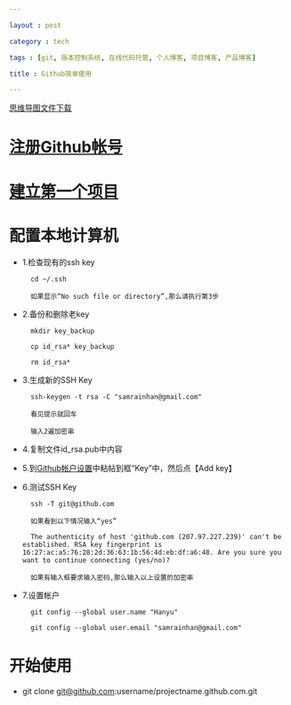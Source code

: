 ```yaml
---

layout : post

category : tech

tags : [git, 版本控制系统, 在线代码托管, 个人博客, 项目博客, 产品博客]

title : Github简单使用

---
```


[思维导图文件下载](https://docs.google.com/open?id=0B1DrsqrLRzeILXhqWG1tZmVYT28)

# [注册Github帐号](https://github.com/signup/free)

# [建立第一个项目](https://github.com/new)

# 配置本地计算机

- 1.检查现有的ssh key

        cd ~/.ssh

        如果显示“No such file or directory”,那么请执行第3步

- 2.备份和删除老key

        mkdir key_backup

        cp id_rsa* key_backup

        rm id_rsa*

- 3.生成新的SSH Key

        ssh-keygen -t rsa -C "samrainhan@gmail.com"

        看见提示就回车

        输入2遍加密串

- 4.复制文件id_rsa.pub中内容

- 5.到[Github帐户设置](https://github.com/settings/ssh)中粘帖到框“Key”中，然后点【Add key】

- 6.测试SSH Key

        ssh -T git@github.com

        如果看到以下情况输入“yes”

        The authenticity of host 'github.com (207.97.227.239)' can't be established. RSA key fingerprint is 16:27:ac:a5:76:28:2d:36:63:1b:56:4d:eb:df:a6:48. Are you sure you want to continue connecting (yes/no)?

        如果有输入框要求输入密码,那么输入以上设置的加密串

- 7.设置帐户

        git config --global user.name "Hanyu"

        git config --global user.email "samrainhan@gmail.com"

# 开始使用

- git clone git@github.com:username/projectname.github.com.git